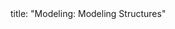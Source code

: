 <frontmatter>
title: "Modeling: Modeling Structures"
</frontmatter>

<include src="navbar.md" boilerplate />

<include src="container-inPage-asFlat.md" boilerplate />